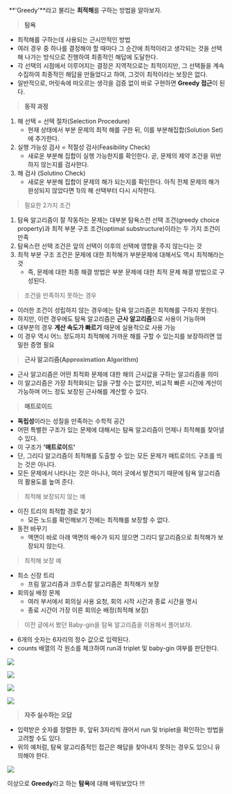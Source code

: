  **'Greedy'**라고 불리는 **최적해**를 구하는 방법을 알아보자.

> **탐욕**

- 최적해를 구하는데 사용되는 근시안적인 방법
- 여러 경우 중 하나를 결정해야 할 때마다 그 순간에 최적이라고 생각되는 것을 선택해 나가는 방식으로 진행하여 최종적인 해답에 도달한다.
- 각 선택의 시점에서 이루어지는 결정은 지역적으로는 최적이지만, 그 선택들을 계속 수집하여 최종적인 해답을 만들었다고 하여, 그것이 최적이라는 보장은 없다.
- 일반적으로, 머릿속에 떠오르는 생각을 검증 없이 바로 구현하면 **Greedy 접근**이 된다.

> **동작 과정**

1. 해 선택 = 선택 절차(Selection Procedure) 
   - 현재 상태에서 부분 문제의 최적 해를 구한 뒤, 이를 부분해집합(Solution Set)에 추가한다.
2. 실행 가능성 검사 = 적절성 검사(Feasibility Check)
   - 새로운 부분해 집합이 실행 가능한지를 확인한다. 곧, 문제의 제약 조건을 위반하지 않는지를 검사한다.
3. 해 검사 (Solutino Check)
   - 새로운 부분해 집합이 문제의 해가 되는지를 확인한다. 아직 전체 문제의 해가 완성되지 않았다면 1)의 해 선택부터 다시 시작한다.

> 필요한 2가지 조건

1. 탐욕 알고리즘이 잘 작동하는 문제는 대부분 탐욕스런 선택 조건(greedy choice property)과 최적 부분 구조 조건(optimal substructure)이라는 두 가지 조건이 만족
2. 탐욕스런 선택 조건은 앞의 선택이 이후의 선택에 영향을 주지 않는다는 것
3. 최적 부분 구조 조건은 문제에 대한 최적해가 부분문제에 대해서도 역시 최적해라는 것
   - 즉, 문제에 대한 최종 해결 방법은 부분 문제에 대한 최적 문제 해결 방법으로 구성된다.

> 조건을 만족하지 못하는 경우

- 이러한 조건이 성립하지 않는 경우에는 탐욕 알고리즘은 최적해를 구하지 못한다.
- 하지만, 이런 경우에도 탐욕 알고리즘은 **근사 알고리즘**으로 사용이 가능하며
- 대부분의 경우 **계산 속도가 빠르기** 때문에 실용적으로 사용 가능
- 이 경우 역시 어느 정도까지 최적해에 가까운 해를 구할 수 있는지를 보장하려면 엄밀한 증명 필요

> **근사 알고리즘(Approximation Algorithm)**

- 근사 알고리즘은 어떤 최적화 문제에 대한 해의 근사값을 구하는 알고리즘을 의미
- 이 알고리즘은 가장 최적화되는 답을 구할 수는 없지만, 비교적 빠른 시간에 계산이 가능하며 어느 정도 보장된 근사해를 계산할 수 있다.

> **매트로이드**

- **독립성**이라는 성질을 만족하는 수학적 공간
- 어떤 특별한 구조가 있는 문제에 대해서는 탐욕 알고리즘이 언제나 최적해를 찾아낼 수 있다.
- 이 구조가 **'매트로이드'**
- 단, 그리디 알고리즘이 최적해를 도출할 수 있는 모든 문제가 매트로이드 구조를 띄는 것은 아니다.
- 모든 문제에서 나타나는 것은 아니나, 여러 곳에서 발견되기 때문에 탐욕 알고리즘의 활용도를 높여 준다.

> 최적해 보장되지 않는 예

- 이진 트리의 최적합 경로 찾기
  - 모든 노드를 확인해보기 전에는 최적해를 보장할 수 없다.
- 동전 바꾸기
  - 액면이 바로 아래 액면의 배수가 되지 않으면 그리디 알고리즘으로 최적해가 보장되지 않는다.

> 최적해 보장 예

- 최소 신장 트리
  - 프림 알고리즘과 크루스칼 알고리즘은 최적해가 보장
- 회의실 배정 문제
  - 여러 부서에서 회의실 사용 요청, 회의 시작 시간과 종료 시간을 명시
  - 종료 시간이 가장 이른 회의순 배정(최적해 보장)

> 이전 글에서 봤던 Baby-gin을 탐욕 알고리즘을 이용해서 풀어보자.

- 6개의 숫자는 6자리의 정수 값으로 입력된다.
- counts 배열의 각 원소를 체크하여 run과 triplet 및 baby-gin 여부를 판단한다.

![](https://blog.kakaocdn.net/dn/bmBKom/btrJfpCrIWI/qux1KiIzcNJ9Bl0kS14xEk/img.png)

![](https://blog.kakaocdn.net/dn/ddFQZb/btrJcE1dqOt/yloDNoKzH1BxoEUgPpTxBK/img.png)

![](https://blog.kakaocdn.net/dn/bBisXo/btrI9mfGNxu/jR5zrzBBMgVBElZp3LLoVK/img.png)

![](https://blog.kakaocdn.net/dn/76PYJ/btrJhktoQqt/2c1BgY0mtnjsvr0HZQH16k/img.png)

> **자주 실수하는 오답**

- 입력받은 숫자를 정렬한 후, 앞뒤 3자리씩 끊어서 run 및 triplet을 확인하는 방법을 고려할 수도 있다.
- 위의 예처럼, 탐욕 알고리즘적인 접근은 해답을 찾아내지 못하는 경우도 있으니 유의해야 한다.

![](https://blog.kakaocdn.net/dn/9lq0z/btrJcFZ6UGX/x6slGtK4HP9XQgXrYHtuqk/img.png)

이상으로 **Greedy**라고 하는 **탐욕**에 대해 배워보았다 !!!